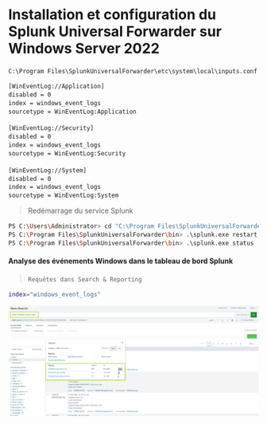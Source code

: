 # Installation et configuration du Splunk Universal Forwarder sur Windows Server 2022

`C:\Program Files\SplunkUniversalForwarder\etc\system\local\inputs.conf`

```sh
[WinEventLog://Application]
disabled = 0
index = windows_event_logs
sourcetype = WinEventLog:Application

[WinEventLog://Security]
disabled = 0
index = windows_event_logs
sourcetype = WinEventLog:Security

[WinEventLog://System]
disabled = 0
index = windows_event_logs
sourcetype = WinEventLog:System
```

> Redémarrage du service Splunk

```sh
PS C:\Users\Administrator> cd "C:\Program Files\SplunkUniversalForwarder\bin"
PS C:\Program Files\SplunkUniversalForwarder\bin> .\splunk.exe restart
PS C:\Program Files\SplunkUniversalForwarder\bin> .\splunk.exe status
```

#### Analyse des événements Windows dans le tableau de bord Splunk

> `Requêtes dans Search & Reporting`

```sh
index="windows_event_logs"
```

![Enterprise](/Splunk_Windows/assets/splunk_windows_01.png)

